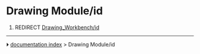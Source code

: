 # Drawing Module/id
1.  REDIRECT [Drawing_Workbench/id](Drawing_Workbench/id.md)



---
⏵ [documentation index](../README.md) > Drawing Module/id
